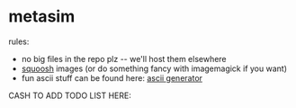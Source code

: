 # metasim

rules:

- no big files in the repo plz -- we'll host them elsewhere
- [squoosh](https://squoosh.app/) images (or do something fancy with imagemagick if you want)
- fun ascii stuff can be found here: [ascii generator](http://patorjk.com/software/taag/)

CASH TO ADD TODO LIST HERE:
